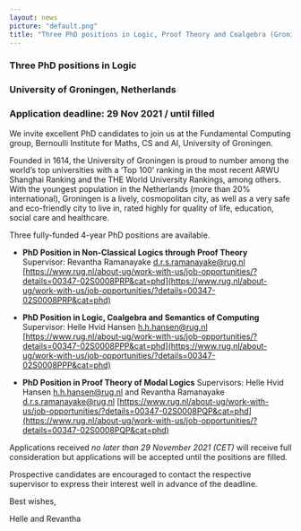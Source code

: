 ```yaml
---
layout: news
picture: "default.png"
title: "Three PhD positions in Logic, Proof Theory and Coalgebra (Groningen) "
---
```


### Three PhD positions in Logic
### University of Groningen, Netherlands
### Application deadline: 29 Nov 2021 / until filled

We invite excellent PhD candidates to join us at the Fundamental Computing group, Bernoulli Institute for Maths, CS and AI, University of Groningen. 

Founded in 1614, the University of Groningen is proud to number among the world’s top universities with a ‘Top 100’ ranking in the most recent ARWU Shanghai Ranking and the THE World University Rankings, among others. With the youngest population in the Netherlands (more than 20% international), Groningen is a lively, cosmopolitan city, as well as a very safe and eco-friendly city to live in, rated highly for quality of life, education, social care and healthcare.

Three fully-funded 4-year PhD positions are available. 

* **PhD Position in Non-Classical Logics through Proof Theory**
   Supervisor: Revantha Ramanayake <d.r.s.ramanayake@rug.nl>
   [https://www.rug.nl/about-ug/work-with-us/job-opportunities/?details=00347-02S0008PRP&cat=phd](https://www.rug.nl/about-ug/work-with-us/job-opportunities/?details=00347-02S0008PRP&cat=phd)

* **PhD Position in Logic, Coalgebra and Semantics of Computing**
   Supervisor: Helle Hvid Hansen <h.h.hansen@rug.nl>
   [https://www.rug.nl/about-ug/work-with-us/job-opportunities/?details=00347-02S0008PPP&cat=phd](https://www.rug.nl/about-ug/work-with-us/job-opportunities/?details=00347-02S0008PPP&cat=phd)

* **PhD Position in Proof Theory of Modal Logics**
   Supervisors: Helle Hvid Hansen <h.h.hansen@rug.nl> and Revantha Ramanayake <d.r.s.ramanayake@rug.nl>
   [https://www.rug.nl/about-ug/work-with-us/job-opportunities/?details=00347-02S0008PQP&cat=phd](https://www.rug.nl/about-ug/work-with-us/job-opportunities/?details=00347-02S0008PQP&cat=phd)

Applications received *no later than 29 November 2021 (CET)* will receive full consideration but applications will be accepted until the positions are filled. 

Prospective candidates are encouraged to contact the respective supervisor to express their interest well in advance of the deadline.

Best wishes,

Helle and Revantha